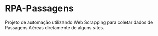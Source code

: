 # RPA-Passagens
Projeto de automação utilizando Web Scrapping para coletar dados de Passagens Aéreas diretamente de alguns sites.
